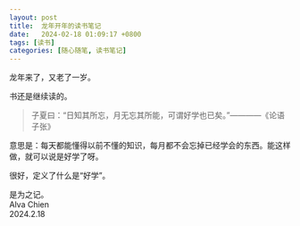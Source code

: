 ```yaml
---
layout: post
title:  龙年开年的读书笔记
date:   2024-02-18 01:09:17 +0800
tags: [读书]
categories: [随心随笔, 读书笔记]
---
```


龙年来了，又老了一岁。   

书还是继续读的。     

> 子夏曰：“日知其所忘，月无忘其所能，可谓好学也已矣。”————《论语 子张》

意思是：每天都能懂得以前不懂的知识，每月都不会忘掉已经学会的东西。能这样做，就可以说是好学了呀。

很好，定义了什么是“好学”。     

是为之记。      
Alva Chien      
2024.2.18      
